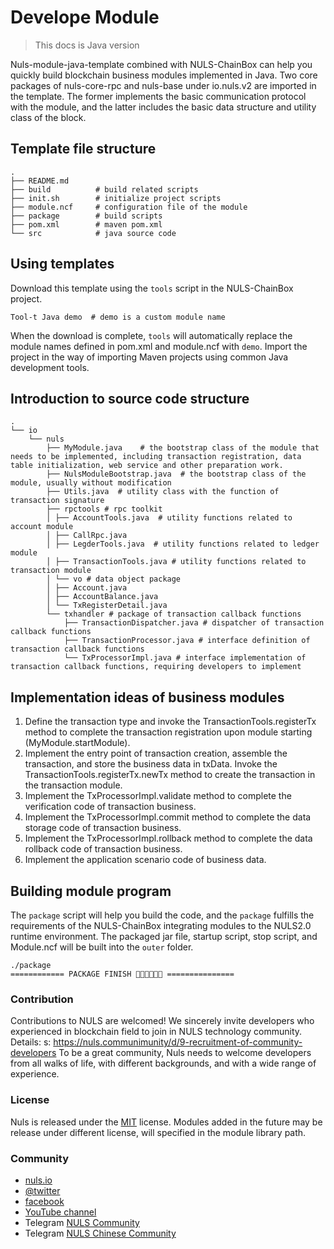 # Develope Module

> This docs is Java version

Nuls-module-java-template combined with NULS-ChainBox can help you quickly build blockchain business modules implemented in Java. Two core packages of nuls-core-rpc and nuls-base under io.nuls.v2 are imported in the template. The former implements the basic communication protocol with the module, and the latter includes the basic data structure and utility class of the block.

## Template file structure

``` 
.
├── README.md   
├── build          # build related scripts   
├── init.sh        # initialize project scripts
├── module.ncf     # configuration file of the module
├── package        # build scripts
├── pom.xml        # maven pom.xml
└── src            # java source code
``` 
## Using templates
Download this template using the `tools` script in the NULS-ChainBox project.

``` 
Tool-t Java demo  # demo is a custom module name
```  
When the download is complete, `tools` will automatically replace the module names defined in pom.xml and module.ncf with `demo`. Import the project in the way of importing Maven projects using common Java development tools.

## Introduction to source code structure
```
.
└── io
    └── nuls
        ├── MyModule.java    # the bootstrap class of the module that needs to be implemented, including transaction registration, data table initialization, web service and other preparation work.
        ├── NulsModuleBootstrap.java  # the bootstrap class of the module, usually without modification
        ├── Utils.java  # utility class with the function of transaction signature
        ├── rpctools # rpc toolkit
        │ ├── AccountTools.java  # utility functions related to account module
        │ ├── CallRpc.java
        │ ├── LegderTools.java  # utility functions related to ledger module
        │ ├── TransactionTools.java # utility functions related to transaction module
        │ └── vo # data object package
        │ ├── Account.java
        │ ├── AccountBalance.java
        │ └── TxRegisterDetail.java
        └── txhandler # package of transaction callback functions
            ├── TransactionDispatcher.java # dispatcher of transaction callback functions
            ├── TransactionProcessor.java # interface definition of transaction callback functions
            └── TxProcessorImpl.java # interface implementation of transaction callback functions, requiring developers to implement
```
## Implementation ideas of business modules
1. Define the transaction type and invoke the TransactionTools.registerTx method to complete the transaction registration upon module starting (MyModule.startModule).
2. Implement the entry point of transaction creation, assemble the transaction, and store the business data in txData. Invoke the TransactionTools.registerTx.newTx method to create the transaction in the transaction module.
3. Implement the TxProcessorImpl.validate method to complete the verification code of transaction business.
4. Implement the TxProcessorImpl.commit method to complete the data storage code of transaction business.
5. Implement the TxProcessorImpl.rollback method to complete the data rollback code of transaction business.
6. Implement the application scenario code of business data.

## Building module program
The `package` script will help you build the code, and the `package` fulfills the requirements of the NULS-ChainBox integrating modules to the NULS2.0 runtime environment. The packaged jar file, startup script, stop script, and Module.ncf will be built into the `outer` folder.

```
./package
============ PACKAGE FINISH 🍺🍺🍺🎉🎉🎉 ===============
```
### Contribution

Contributions to NULS are welcomed! We sincerely invite developers who experienced in blockchain field to join in NULS technology community. Details: s: https://nuls.communimunity/d/9-recruitment-of-community-developers To be a great community, Nuls needs to welcome developers from all walks of life, with different backgrounds, and with a wide range of experience.

### License

Nuls is released under the [MIT](http://opensource.org/licenses/MIT) license.
Modules added in the future may be release under different license, will specified in the module library path.

### Community

- [nuls.io](https://nuls.io/)
- [@twitter](https://twitter.com/nulsservice)
- [facebook](https://www.facebook.com/nulscommunity/)
- [YouTube channel](https://www.youtube.com/channel/UC8FkLeF4QW6Undm4B3InN1Q?view_as=subscriber)
- Telegram [NULS Community](https://t.me/Nulsio)
- Telegram [NULS Chinese Community](https://t.me/Nulscn)

####  
